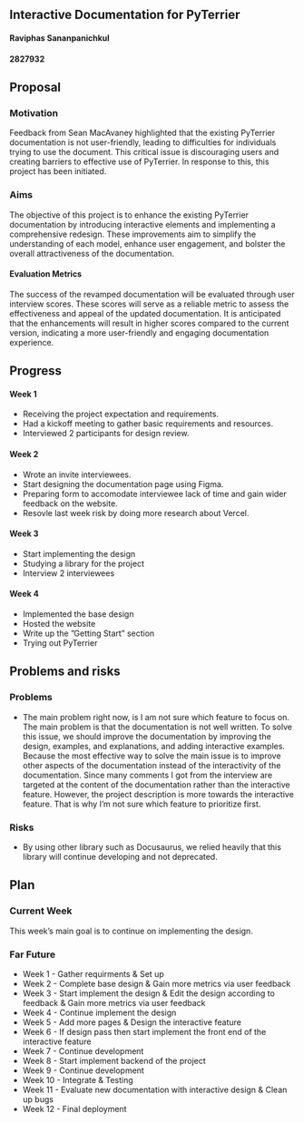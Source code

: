 
## Interactive Documentation for PyTerrier
#### Raviphas Sananpanichkul
#### 2827932 

## Proposal
### Motivation

Feedback from Sean MacAvaney highlighted that the existing PyTerrier documentation is not user-friendly, leading to difficulties for individuals trying to use the document. This critical issue is discouraging users and creating barriers to effective use of PyTerrier. In response to this, this project has been initiated.



### Aims

The objective of this project is to enhance the existing PyTerrier documentation by introducing interactive elements and implementing a comprehensive redesign. These improvements aim to simplify the understanding of each model, enhance user engagement, and bolster the overall attractiveness of the documentation.

#### Evaluation Metrics
The success of the revamped documentation will be evaluated through user interview scores. These scores will serve as a reliable metric to assess the effectiveness and appeal of the updated documentation. It is anticipated that the enhancements will result in higher scores compared to the current version, indicating a more user-friendly and engaging documentation experience.




## Progress
#### Week 1
- Receiving the project expectation and requirements.
- Had a kickoff meeting to gather basic requirements and resources.
- Interviewed 2 participants for design review.

#### Week 2
- Wrote an invite interviewees.
- Start designing the documentation page using Figma.
- Preparing form to accomodate interviewee lack of time and gain wider feedback on the website.
- Resovle last week risk by doing more research about Vercel.

#### Week 3
- Start implementing the design
- Studying a library for the project
- Interview 2 interviewees

#### Week 4
- Implemented the base design 
- Hosted the website
- Write up the ”Getting Start” section 
- Trying out PyTerrier


## Problems and risks
### Problems
- The main problem right now, is I am not sure which feature to focus on. The main problem is that the documentation is not well written. To solve this issue, we should improve the documentation by improving the design, examples, and explanations, and adding interactive examples. Because the most effective way to solve the main issue is to improve other aspects of the documentation instead of the interactivity of the documentation. Since many comments I got from the interview are targeted at the content of the documentation rather than the interactive feature. However, the project description is more towards the interactive feature. That is why I’m not sure which feature to prioritize first.


### Risks
- By using other library such as Docusaurus, we relied heavily that this library will continue developing and not deprecated.


## Plan
### Current Week
This week’s main goal is to continue on implementing the design.
### Far Future
- Week 1 - Gather requirments & Set up
- Week 2 - Complete base design & Gain more metrics via user feedback
- Week 3 - Start implement the design & Edit the design according to feedback & Gain more metrics via user feedback
- Week 4 - Continue implement the design
- Week 5 - Add more pages & Design the interactive feature
- Week 6 - If design pass then start implement the front end of the interactive feature
- Week 7 - Continue development
- Week 8 - Start implement backend of the project
- Week 9 - Continue development
- Week 10 - Integrate & Testing
- Week 11 - Evaluate new documentation with interactive design & Clean up bugs
- Week 12 - Final deployment


